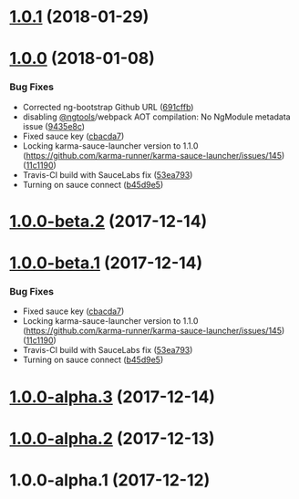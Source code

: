 <a name="1.0.1"></a>
# [1.0.1](https://github.com/ngx-toggle/ngx-toggle/compare/1.0.0...1.0.1) (2018-01-29)





<a name="1.0.0"></a>
# [1.0.0](https://github.com/ngx-toggle/ngx-toggle/compare/1.0.0-beta.2...1.0.0) (2018-01-08)


### Bug Fixes

* Corrected ng-bootstrap Github URL ([691cffb](https://github.com/ngx-toggle/ngx-toggle/commit/691cffb))
* disabling [@ngtools](https://github.com/ngtools)/webpack AOT compilation: No NgModule metadata issue ([9435e8c](https://github.com/ngx-toggle/ngx-toggle/commit/9435e8c))
* Fixed sauce key ([cbacda7](https://github.com/ngx-toggle/ngx-toggle/commit/cbacda7))
* Locking karma-sauce-launcher version to 1.1.0 (https://github.com/karma-runner/karma-sauce-launcher/issues/145) ([11c1190](https://github.com/ngx-toggle/ngx-toggle/commit/11c1190))
* Travis-CI build with SauceLabs fix ([53ea793](https://github.com/ngx-toggle/ngx-toggle/commit/53ea793))
* Turning on sauce connect ([b45d9e5](https://github.com/ngx-toggle/ngx-toggle/commit/b45d9e5))



<a name="1.0.0-beta.2"></a>
# [1.0.0-beta.2](https://github.com/ngx-toggle/ngx-toggle/compare/1.0.0-beta.1...1.0.0-beta.2) (2017-12-14)



<a name="1.0.0-beta.1"></a>
# [1.0.0-beta.1](https://github.com/ngx-toggle/ngx-toggle/compare/1.0.0-alpha.3...1.0.0-beta.1) (2017-12-14)


### Bug Fixes

* Fixed sauce key ([cbacda7](https://github.com/ngx-toggle/ngx-toggle/commit/cbacda7))
* Locking karma-sauce-launcher version to 1.1.0 (https://github.com/karma-runner/karma-sauce-launcher/issues/145) ([11c1190](https://github.com/ngx-toggle/ngx-toggle/commit/11c1190))
* Travis-CI build with SauceLabs fix ([53ea793](https://github.com/ngx-toggle/ngx-toggle/commit/53ea793))
* Turning on sauce connect ([b45d9e5](https://github.com/ngx-toggle/ngx-toggle/commit/b45d9e5))


<a name="1.0.0-alpha.3"></a>
# [1.0.0-alpha.3](https://github.com/ngx-toggle/ngx-toggle/compare/1.0.0-alpha.2...1.0.0-alpha.3) (2017-12-14)



<a name="1.0.0-alpha.2"></a>
# [1.0.0-alpha.2](https://github.com/ngx-toggle/ngx-toggle/compare/1.0.0-alpha.1...1.0.0-alpha.2) (2017-12-13)



<a name="1.0.0-alpha.1"></a>
# 1.0.0-alpha.1 (2017-12-12)



